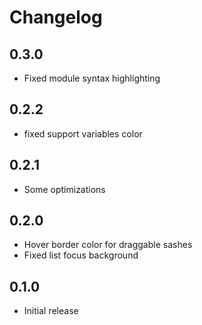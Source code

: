 # Changelog

## 0.3.0

- Fixed module syntax highlighting

## 0.2.2

- fixed support variables color

## 0.2.1

- Some optimizations

## 0.2.0

- Hover border color for draggable sashes
- Fixed list focus background

## 0.1.0

- Initial release
